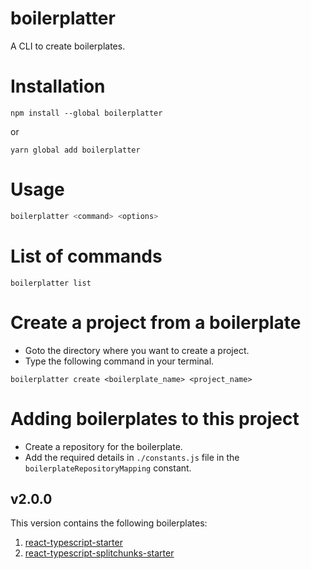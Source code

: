 # boilerplatter

A CLI to create boilerplates.

# Installation

```
npm install --global boilerplatter
```

or

```
yarn global add boilerplatter
```

# Usage

```js
boilerplatter <command> <options>
```

# List of commands

```
boilerplatter list
```

# Create a project from a boilerplate

-   Goto the directory where you want to create a project.
-   Type the following command in your terminal.

```
boilerplatter create <boilerplate_name> <project_name>
```

# Adding boilerplates to this project

-   Create a repository for the boilerplate.
-   Add the required details in `./constants.js` file in the `boilerplateRepositoryMapping` constant.

## v2.0.0

This version contains the following boilerplates:

1. [react-typescript-starter](https://github.com/itsSayantan/boilerplatter-react-typescript-starter)
2. [react-typescript-splitchunks-starter](https://github.com/itsSayantan/boilerplatter-react-typescript-splitchunks-starter)
